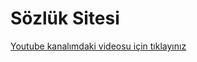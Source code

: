 # Sözlük Sitesi

[Youtube kanalımdaki videosu için tıklayınız](https://www.youtube.com/watch?v=1-tOfPIuQ8A)

<!-- [Site Yayını için tıklayınız](http://ozan12345-001-site1.htempurl.com/)

[Yazar girişi için](http://ozan12345-001-site1.htempurl.com/Login/WriterLogin/) <br/>
Mail: kadir@gmail.com  <br/>
Şifre: 12345

[Admin Girişi için](http://ozan12345-001-site1.htempurl.com/Login/Index/) <br/>
Kullanıcı Adı: ozan@gmail.com  <br/>
Şifre: 12345 -->
